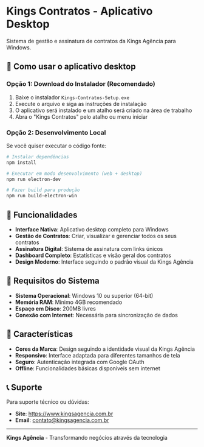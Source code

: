 # Kings Contratos - Aplicativo Desktop

Sistema de gestão e assinatura de contratos da Kings Agência para Windows.

## 🚀 Como usar o aplicativo desktop

### Opção 1: Download do Instalador (Recomendado)
1. Baixe o instalador `Kings-Contratos-Setup.exe` 
2. Execute o arquivo e siga as instruções de instalação
3. O aplicativo será instalado e um atalho será criado na área de trabalho
4. Abra o "Kings Contratos" pelo atalho ou menu iniciar

### Opção 2: Desenvolvimento Local
Se você quiser executar o código fonte:

```bash
# Instalar dependências
npm install

# Executar em modo desenvolvimento (web + desktop)
npm run electron-dev

# Fazer build para produção
npm run build-electron-win
```

## 📱 Funcionalidades

- **Interface Nativa**: Aplicativo desktop completo para Windows
- **Gestão de Contratos**: Criar, visualizar e gerenciar todos os seus contratos
- **Assinatura Digital**: Sistema de assinatura com links únicos
- **Dashboard Completo**: Estatísticas e visão geral dos contratos
- **Design Moderno**: Interface seguindo o padrão visual da Kings Agência

## 🔧 Requisitos do Sistema

- **Sistema Operacional**: Windows 10 ou superior (64-bit)
- **Memória RAM**: Mínimo 4GB recomendado
- **Espaço em Disco**: 200MB livres
- **Conexão com Internet**: Necessária para sincronização de dados

## 🎨 Características

- **Cores da Marca**: Design seguindo a identidade visual da Kings Agência
- **Responsivo**: Interface adaptada para diferentes tamanhos de tela
- **Seguro**: Autenticação integrada com Google OAuth
- **Offline**: Funcionalidades básicas disponíveis sem internet

## 📞 Suporte

Para suporte técnico ou dúvidas:
- **Site**: https://www.kingsagencia.com.br
- **Email**: contato@kingsagencia.com.br

---

**Kings Agência** - Transformando negócios através da tecnologia
